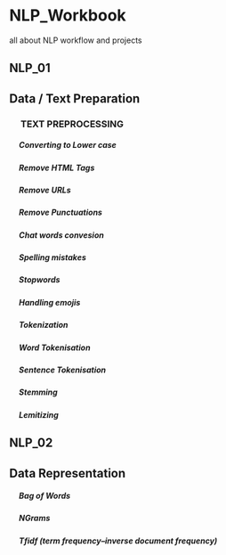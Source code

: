 # NLP_Workbook
all about NLP workflow and projects

## NLP_01
  ## Data / Text Preparation 
  ###  &emsp; TEXT PREPROCESSING
   ##### &emsp; Converting to Lower case
   ##### &emsp; Remove HTML Tags
   ##### &emsp; Remove URLs
   ##### &emsp; Remove Punctuations
   ##### &emsp; Chat words convesion
   ##### &emsp; Spelling mistakes
   ##### &emsp; Stopwords
   ##### &emsp; Handling emojis
   ##### &emsp; Tokenization
   ##### &emsp; Word Tokenisation
   ##### &emsp; Sentence Tokenisation
   ##### &emsp; Stemming
   ##### &emsp; Lemitizing
## NLP_02
  ## Data Representation
   ##### &emsp; Bag of Words
   ##### &emsp; NGrams
   ##### &emsp; Tfidf (term frequency–inverse document frequency)
 
